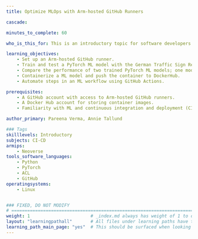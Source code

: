 ```yaml
---
title: Optimize MLOps with Arm-hosted GitHub Runners

cascade:

minutes_to_complete: 60

who_is_this_for: This is an introductory topic for software developers interested in automation for Machine Learning (ML) tasks.

learning_objectives:
    - Set up an Arm-hosted GitHub runner.
    - Train and test a PyTorch ML model with the German Traffic Sign Recognition Benchmark (GTSRB) dataset.
    - Compare the performance of two trained PyTorch ML models; one model compiled with OpenBLAS (Open Basic Linear Algebra Subprograms Library) and oneDNN (Deep Neural Network Library), and the other model compiled with Arm Compute Library (ACL).
    - Containerize a ML model and push the container to DockerHub.
    - Automate steps in an ML workflow using GitHub Actions.

prerequisites:
    - A GitHub account with access to Arm-hosted GitHub runners.
    - A Docker Hub account for storing container images.
    - Familiarity with ML and continuous integration and deployment (CI/CD) concepts.

author_primary: Pareena Verma, Annie Tallund

### Tags
skilllevels: Introductory
subjects: CI-CD
armips:
    - Neoverse
tools_software_languages:
    - Python
    - PyTorch
    - ACL
    - GitHub
operatingsystems:
    - Linux


### FIXED, DO NOT MODIFY
# ================================================================================
weight: 1                       # _index.md always has weight of 1 to order correctly
layout: "learningpathall"       # All files under learning paths have this same wrapper
learning_path_main_page: "yes"  # This should be surfaced when looking for related content. Only set for _index.md of learning path content.
---
```

